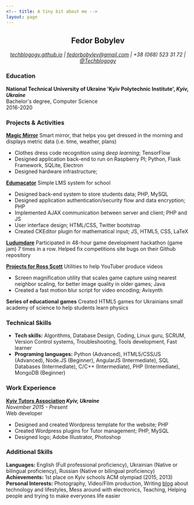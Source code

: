```yaml
---
<!-- title: A tiny bit about me -->
layout: page
---
```


<h2 align="center">Fedor Bobylev</h2>

<p align="center" style="font-style: italic">
    <a href="https://techblogogy.github.io">techblogogy.github.io</a> |
    <a href="mailto:fedorbobylev@gmail.com">fedorbobylev@gmail.com</a> |
    +38 (068) 523 31 72 |
    <a href="https://twitter.com/Techblogogy">@Techblogogy</a>
</p>

### Education
**National Technical University of Ukraine 'Kyiv Polytechnic Institute', *Kyiv, Ukraine***   
Bachelor's degree, Computer Science  
2016-2020


### Projects & Activities
**[Magic Mirror](https://techblogogy.github.io/magic-mirror-base/)** Smart mirror, that helps you get dressed in the morning and displays metric data (i.e. time, weather, plans)   

* Clothes dress code recognition using *deep learning*; TensorFlow
* Designed application back-end to run on Raspberry PI; Python, Flask Framework, SQLite, Electron
* Designed hardware infrastructure;


**[Edumacator](https://github.com/Techblogogy/Edumacator)** Simple LMS system for school

* Designed back-end system to store students data; PHP, MySQL
* Designed application authentication/security flow and data encryption; PHP
* Implemented AJAX communication between server and client; PHP and JS
* User interface design; HTML/CSS, Twitter bootstrap
* Created CKEditor plugin for mathematical input; JS, HTML5, CSS, LaTeX

**[Ludumdare](http://ludumdare.com/compo/author/techblogogy/)** Participated in 48-hour game development hackathon (game jam) 7 times in a row. Helped fix competitions site bugs on their Github repository

**[Projects for Ross Scott](https://github.com/Techblogogy/Ross-Scott-Projects)** Utilities to help YouTuber produce videos

* Screen magnification utility that scales game capture using nearest neighbor scaling, for better image quality in older games; Java
* Created a fast motion blur script for video encoding; Avisynth  

**Series of educational games** Created HTML5 games for Ukrainians small academy of science to help students learn physics  

### Technical Skills

* **Tech skills:** Algorithms, Database Design, Coding, Linux guru, SCRUM, Version Control systems, Troubleshooting, Tools development, Fast learner  
* **Programing languages:** Python (Advanced), HTML5/CSS/JS (Advanced), Node.JS (Beginner), AngularJS (Intermediate), SQL Databases (Intermediate), C/C++ (Intermediate), PHP (Intermediate), MongoDB (Beginner)


### Work Experience
**[Kyiv Tutors Association](http://tutorial.kiev.ua) *Kyiv, Ukraine***  
*November 2015 - Present*  
Web developer   

* Designed and created Wordpress template for the website; PHP
* Created Wordpress plugins for Tutor management; PHP, MySQL
* Designed logo; Adobe Illustrator, Photoshop

### Additional Skills
**Languages:** English (Full professional proficiency), Ukrainian (Native or bilingual proficiency), Russian (Native or bilingual proficiency)  
**Achievements:** 1st place on Kyiv schools ACM olympiad (2015, 2013)  
**Personal Interests:** Photography, Video/Film production, Writing [blog]() about technology and lifestyles, Mess around with electronics, Teaching, Helping people and trying to make everyones life easier
